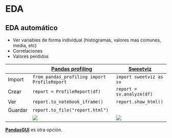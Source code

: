# EDA


## EDA automático

- Ver variables de forma individual (histogramas, valores mas comunes, media, etc)
- Correlaciones
- Valores perdidos

|         | [Pandas profiling](https://github.com/pandas-profiling/pandas-profiling) | [Sweetviz](https://github.com/fbdesignpro/sweetviz) |
|---------|--------------------------------------------------------------------------|-----------------------------------------------------|
| Import  | `from pandas_profiling import ProfileReport`                             | `import sweetviz as sv`                             |
| Crear   | `report = ProfileReport(df)`                                             | `report = sv.analyze(df)`                           |
| Ver     | `report.to_notebook_iframe() `                                           | `report.show_html()`                                |
| Guardar | `report.to_file("report.html")`                                          |                                                     |
|  | ![](http://jaipancholi.com/static/automating-eda/variable-1.png) | ![](https://miro.medium.com/max/700/1*jx_ShECen95-F_M5PH9HCA.png) |


**[PandasGUI](https://github.com/adamerose/pandasgui)** es otra opción.
